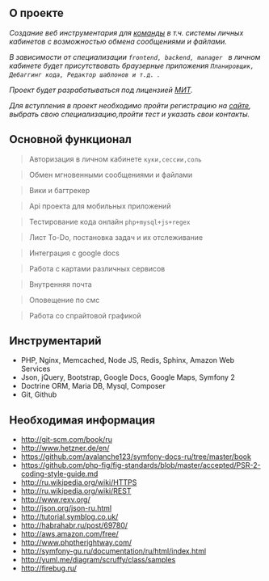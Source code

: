 ## О проекте
*Создание веб инструментария для [команды](http://brightproject.ru) в т.ч. системы личных кабинетов с возможностью обмена сообщениями и файлами.* 

*В зависимости от специализации `frontend, backend, manager ` в личном кабинете будет присутствовать браузерные приложения `Планировщик, Дебаггинг кода, Редактор шаблонов и т.д. `.*

*Проект будет разрабатываться под лицензией [МИТ](http://ru.wikipedia.org/wiki/MIT).*

*Для вступления в проект необходимо пройти регистрацию на [сайте](http://brightproject.ru/brightbox), выбрать свою специализацию,пройти тест и указать свои контакты.*
## Основной функционал
>Авторизация в личном кабинете `куки,сессии,соль `

>Обмен мгновенными сообщениями и файлами

>Вики и багтрекер

>Api проекта для мобильных приложений

>Тестирование кода онлайн `php+mysql+js+regex `

>Лист To-Do, постановка задач и их отслеживание

>Интеграция с google docs

>Работа с картами различных сервисов

>Внутренняя почта

>Оповещение по смс

>Работа со спрайтовой графикой

## Инструментарий

* PHP, Nginx, Memcached, Node JS, Redis, Sphinx, Amazon Web Services
* Json, jQuery, Bootstrap, Google Docs, Google Maps, Symfony 2
* Doctrine ORM, Maria DB, Mysql, Composer
* Git, Github

## Необходимая информация

* http://git-scm.com/book/ru
* http://www.hetzner.de/en/
* https://github.com/avalanche123/symfony-docs-ru/tree/master/book
* https://github.com/php-fig/fig-standards/blob/master/accepted/PSR-2-coding-style-guide.md
* http://ru.wikipedia.org/wiki/HTTPS
* http://ru.wikipedia.org/wiki/REST
* http://www.rexv.org/
* http://json.org/json-ru.html
* http://tutorial.symblog.co.uk/
* http://habrahabr.ru/post/69780/
* http://aws.amazon.com/free/
* http://www.phptherightway.com/
* http://symfony-gu.ru/documentation/ru/html/index.html
* http://yuml.me/diagram/scruffy/class/samples
* http://firebug.ru/





